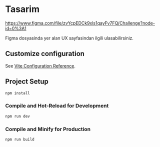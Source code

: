 # Tasarim

https://www.figma.com/file/zvYcpEDCk9xls1qayFv7FQ/Challenge?node-id=0%3A1

Figma dosyasinda yer alan UX sayfasindan ilgili ulasabilirsiniz.

## Customize configuration

See [Vite Configuration Reference](https://vitejs.dev/config/).

## Project Setup

```sh
npm install
```

### Compile and Hot-Reload for Development

```sh
npm run dev
```

### Compile and Minify for Production

```sh
npm run build
```
